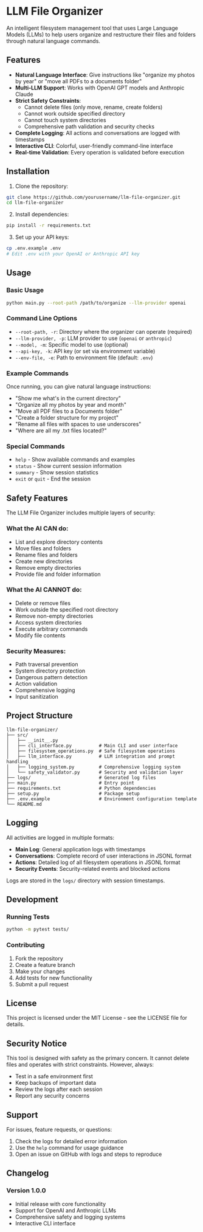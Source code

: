 # LLM File Organizer

An intelligent filesystem management tool that uses Large Language Models (LLMs) to help users organize and restructure their files and folders through natural language commands.

## Features

- **Natural Language Interface**: Give instructions like "organize my photos by year" or "move all PDFs to a documents folder"
- **Multi-LLM Support**: Works with OpenAI GPT models and Anthropic Claude
- **Strict Safety Constraints**: 
  - Cannot delete files (only move, rename, create folders)
  - Cannot work outside specified directory
  - Cannot touch system directories
  - Comprehensive path validation and security checks
- **Complete Logging**: All actions and conversations are logged with timestamps
- **Interactive CLI**: Colorful, user-friendly command-line interface
- **Real-time Validation**: Every operation is validated before execution

## Installation

1. Clone the repository:
```bash
git clone https://github.com/yourusername/llm-file-organizer.git
cd llm-file-organizer
```

2. Install dependencies:
```bash
pip install -r requirements.txt
```

3. Set up your API keys:
```bash
cp .env.example .env
# Edit .env with your OpenAI or Anthropic API key
```

## Usage

### Basic Usage

```bash
python main.py --root-path /path/to/organize --llm-provider openai
```

### Command Line Options

- `--root-path, -r`: Directory where the organizer can operate (required)
- `--llm-provider, -p`: LLM provider to use (`openai` or `anthropic`)
- `--model, -m`: Specific model to use (optional)
- `--api-key, -k`: API key (or set via environment variable)
- `--env-file, -e`: Path to environment file (default: `.env`)

### Example Commands

Once running, you can give natural language instructions:

- "Show me what's in the current directory"
- "Organize all my photos by year and month"
- "Move all PDF files to a Documents folder"
- "Create a folder structure for my project"
- "Rename all files with spaces to use underscores"
- "Where are all my .txt files located?"

### Special Commands

- `help` - Show available commands and examples
- `status` - Show current session information
- `summary` - Show session statistics
- `exit` or `quit` - End the session

## Safety Features

The LLM File Organizer includes multiple layers of security:

### What the AI CAN do:
- List and explore directory contents
- Move files and folders
- Rename files and folders
- Create new directories
- Remove empty directories
- Provide file and folder information

### What the AI CANNOT do:
- Delete or remove files
- Work outside the specified root directory
- Remove non-empty directories
- Access system directories
- Execute arbitrary commands
- Modify file contents

### Security Measures:
- Path traversal prevention
- System directory protection
- Dangerous pattern detection
- Action validation
- Comprehensive logging
- Input sanitization

## Project Structure

```
llm-file-organizer/
├── src/
│   ├── __init__.py
│   ├── cli_interface.py          # Main CLI and user interface
│   ├── filesystem_operations.py  # Safe filesystem operations
│   ├── llm_interface.py          # LLM integration and prompt handling
│   ├── logging_system.py         # Comprehensive logging system
│   └── safety_validator.py       # Security and validation layer
├── logs/                         # Generated log files
├── main.py                       # Entry point
├── requirements.txt              # Python dependencies
├── setup.py                      # Package setup
├── .env.example                  # Environment configuration template
└── README.md
```

## Logging

All activities are logged in multiple formats:

- **Main Log**: General application logs with timestamps
- **Conversations**: Complete record of user interactions in JSONL format
- **Actions**: Detailed log of all filesystem operations in JSONL format
- **Security Events**: Security-related events and blocked actions

Logs are stored in the `logs/` directory with session timestamps.

## Development

### Running Tests

```bash
python -m pytest tests/
```

### Contributing

1. Fork the repository
2. Create a feature branch
3. Make your changes
4. Add tests for new functionality
5. Submit a pull request

## License

This project is licensed under the MIT License - see the LICENSE file for details.

## Security Notice

This tool is designed with safety as the primary concern. It cannot delete files and operates with strict constraints. However, always:

- Test in a safe environment first
- Keep backups of important data
- Review the logs after each session
- Report any security concerns

## Support

For issues, feature requests, or questions:

1. Check the logs for detailed error information
2. Use the `help` command for usage guidance
3. Open an issue on GitHub with logs and steps to reproduce

## Changelog

### Version 1.0.0
- Initial release with core functionality
- Support for OpenAI and Anthropic LLMs
- Comprehensive safety and logging systems
- Interactive CLI interface 
